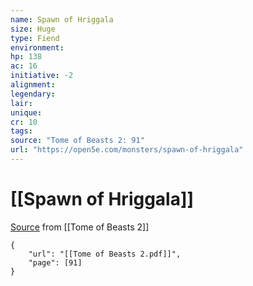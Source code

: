 ```yaml
---
name: Spawn of Hriggala
size: Huge
type: Fiend
environment: 
hp: 138
ac: 16
initiative: -2
alignment: 
legendary: 
lair: 
unique: 
cr: 10
tags: 
source: "Tome of Beasts 2: 91"
url: "https://open5e.com/monsters/spawn-of-hriggala"
---
```

# [[Spawn of Hriggala]]

[Source](zotero://open-pdf/library/items/9UQIAB6R?page=91) from [[Tome of Beasts 2]]

```pdf
{
	"url": "[[Tome of Beasts 2.pdf]]",
	"page": [91]
}
```

